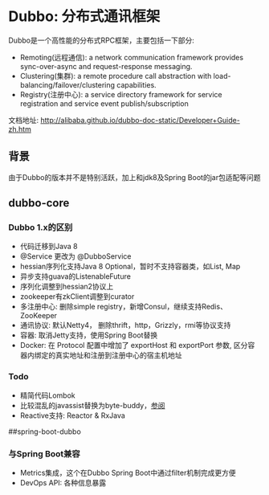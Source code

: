 Dubbo: 分布式通讯框架
======================================
Dubbo是一个高性能的分布式RPC框架，主要包括一下部分:

* Remoting(远程通信): a network communication framework provides sync-over-async and request-response messaging.
* Clustering(集群): a remote procedure call abstraction with load-balancing/failover/clustering capabilities.
* Registry(注册中心): a service directory framework for service registration and service event publish/subscription

文档地址: http://alibaba.github.io/dubbo-doc-static/Developer+Guide-zh.htm

## 背景
由于Dubbo的版本并不是特别活跃，加上和jdk8及Spring Boot的jar包适配等问题

## dubbo-core

### Dubbo 1.x的区别
* 代码迁移到Java 8
* @Service 更改为 @DubboService
* hessian序列化支持Java 8 Optional，暂时不支持容器类，如List, Map
* 异步支持guava的ListenableFuture
* 序列化调整到hessian2协议上
* zookeeper有zkClient调整到curator
* 多注册中心: 删除simple registry，新增Consul，继续支持Redis、ZooKeeper
* 通讯协议: 默认Netty4， 删除thrift，http，Grizzly，rmi等协议支持
* 容器: 取消Jetty支持，使用Spring Boot替换
* Docker: 在 Protocol 配置中增加了 exportHost 和 exportPort 参数, 区分容器内绑定的真实地址和注册到注册中心的宿主机地址

### Todo
* 精简代码Lombok
* 比较混乱的javassist替换为byte-buddy，[参阅](https://jrebel.com/rebellabs/testing-the-performance-of-4-java-runtime-code-generators-cglib-javassist-jdk-proxy-byte-buddy/)
* Reactive支持: Reactor & RxJava

##spring-boot-dubbo

### 与Spring Boot兼容
* Metrics集成，这个在Dubbo Spring Boot中通过filter机制完成更方便
* DevOps API: 各种信息暴露

